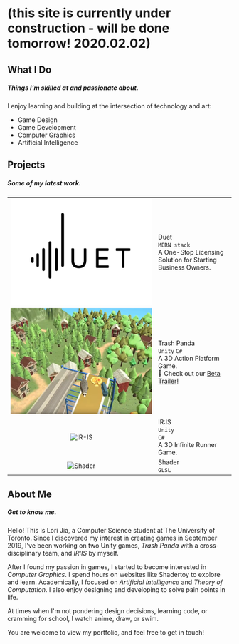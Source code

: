 
# (this site is currently **under construction** - will be done tomorrow! 2020.02.02) 

<a id="general"></a>
## What I Do 
##### Things I'm skilled at and passionate about.
I enjoy learning and building at the intersection of technology and art:
- Game Design
- Game Development
- Computer Graphics
- Artificial Intelligence

<a id="projects"></a>
## Projects
##### Some of my latest work.

|  |  |
|:-------------:|:------------------|
| ![DUET](./images/duet.png)| Duet <br> `MERN stack` <br> A One-Stop Licensing Solution for Starting Business Owners.  |
|![TrashPanda](./images/trash-panda.PNG)| Trash Panda <br> `Unity`  `C#` <br> A 3D Action Platform Game.  <br> :loudspeaker: Check out our [Beta Trailer](https://drive.google.com/open?id=1usFyJ05wTuv_eQOb6xLRQSFDuo-eD2T3)! |
|![IR-IS](./images/ir-is.png)| IR:IS <br> `Unity` <br> `C#`  <br> A 3D Infinite Runner Game. |
|![Shader](./images/shader.png)| Shader <br> `GLSL`    | 


<a id="self-intro"></a>
## About Me
##### Get to know me.

Hello! This is Lori Jia, a Computer Science student at The University of Toronto. Since I discovered my interest in creating games in September 2019, I've been working on two Unity games, _Trash Panda_ with a cross-disciplinary team, and _IR:IS_ by myself. 

After I found my passion in games, I started to become interested in _Computer Graphics_. I spend hours on websites like Shadertoy to explore and learn. Academically, I focused on _Artificial Intelligence_ and _Theory of Computation_. I also enjoy designing and developing to solve pain points in life. 

At times when I'm not pondering design decisions, learning code, or cramming for school, I watch anime, draw, or swim. 

You are welcome to view my portfolio, and feel free to get in touch!

<!-- * * * -->

<!-- <a id="contact"></a>
## Contact
##### Get in touch.
- [GitHub](https://github.com/jialori)
- [LinkedIn](https://www.linkedin.com/in/lori-jia-487030138/)
- [Resume](https://drive.google.com/open?id=1xBoQev8nE7k00Np-H0JbqncXR44-roNY)
 -->

<!--PIXIV: https://www.pixiv.net/en/users/9644834 -->